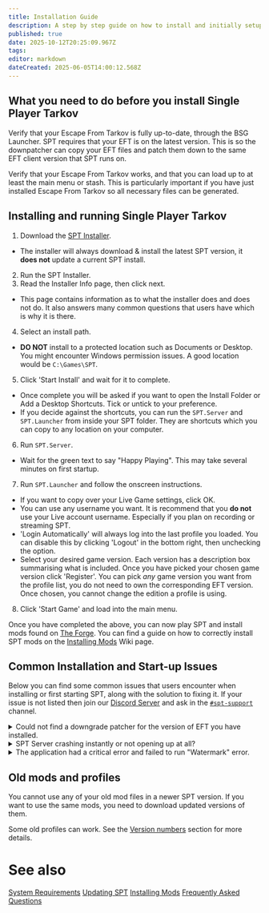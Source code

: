 ```yaml
---
title: Installation Guide
description: A step by step guide on how to install and initially setup Single Player Tarkov.
published: true
date: 2025-10-12T20:25:09.967Z
tags: 
editor: markdown
dateCreated: 2025-06-05T14:00:12.568Z
---
```


## What you need to do before you install Single Player Tarkov
Verify that your Escape From Tarkov is fully up-to-date, through the BSG Launcher.
SPT requires that your EFT is on the latest version. This is so the downpatcher can copy your EFT files and patch them down to the same EFT client version that SPT runs on.

Verify that your Escape From Tarkov works, and that you can load up to at least the main menu or stash.
This is particularly important if you have just installed Escape From Tarkov so all necessary files can be generated.

## Installing and running Single Player Tarkov
1. Download the [SPT Installer](https://forge.sp-tarkov.com/installer).
- The installer will always download & install the latest SPT version, it **does not** update a current SPT install.
2. Run the SPT Installer.
3. Read the Installer Info page, then click next.
- This page contains information as to what the installer does and does not do. It also answers many common questions that users have which is why it is there.
4. Select an install path. 
- **DO NOT** install to a protected location such as Documents or Desktop. You might encounter Windows permission issues. A good location would be `C:\Games\SPT`.
5. Click 'Start Install' and wait for it to complete.
- Once complete you will be asked if you want to open the Install Folder or Add a Desktop Shortcuts. Tick or untick to your preference.
- If you decide against the shortcuts, you can run the `SPT.Server` and `SPT.Launcher` from inside your SPT folder. They are shortcuts which you can copy to any location on your computer.
6. Run `SPT.Server`.
- Wait for the green text to say "Happy Playing". This may take several minutes on first startup.
7. Run `SPT.Launcher` and follow the onscreen instructions.
- If you want to copy over your Live Game settings, click OK. 
- You can use any username you want. It is recommend that you **do not** use your Live account username. Especially if you plan on recording or streaming SPT.
- 'Login Automatically' will always log into the last profile you loaded. You can disable this by clicking 'Logout' in the bottom right, then unchecking the option.
- Select your desired game version. Each version has a description box summarising what is included. Once you have picked your chosen game version click 'Register'. You can pick *any* game version you want from the profile list, you do not need to own the corresponding EFT version. Once chosen, you cannot change the edition a profile is using.
8. Click 'Start Game' and load into the main menu.

Once you have completed the above, you can now play SPT and install mods found on [The Forge](https://forge.sp-tarkov.com/). You can find a guide on how to correctly install SPT mods on the [Installing Mods](https://wiki.sp-tarkov.com/Installing_Mods) Wiki page.

## Common Installation and Start-up Issues
Below you can find some common issues that users encounter when installing or first starting SPT, along with the solution to fixing it. If your issue is not listed then join our [Discord Server](http://discord.sp-tarkov.com/) and ask in the [`#spt-support`](https://discord.com/channels/875684761291599922/1172730102119944222) channel.

<details>
<summary>Could not find a downgrade patcher for the version of EFT you have installed.</summary>

<img src="/installernewpatch.png" style="border: 2px solid grey;" alt="Patcher Error">

  There is a new EFT update and either the SPT Development Team needs to update the downpatcher or you have not updated your EFT via the BSG Launcher.

</details>

<details>
<summary>SPT Server crashing instantly or not opening up at all?</summary>
  
  Install both of the below .NET programs. If it states that they are already installed, then use the repair option. Restart your system after.
  [Runtime 9.0.9](<https://dotnet.microsoft.com/en-us/download/dotnet/thank-you/runtime-9.0.9-windows-x64-installer>)
	[ASP.NET 9.0.9](<https://dotnet.microsoft.com/en-us/download/dotnet/thank-you/runtime-aspnetcore-9.0.9-windows-x64-installer>)

</details>

<details>
<summary>The application had a critical error and failed to run "Watermark" error.</summary>

<img src="/failedshortcuts.png" style="border: 2px solid grey;" alt="Watermark Error">

This happens because you have moved the `SPT.Server` and/or the `SPT.Launcher`, out of your `[game folder]\SPT` folder. 
You will need to move these back into your SPT install folder and create desktop shortcuts of these. You can do this by right-clicking the executables and then Send To > Desktop (Shortcut). The shortcuts to the two are made by the installer inside your game folder.
</details>

## Old mods and profiles
You cannot use any of your old mod files in a newer SPT version. If you want to use the same mods, you need to download updated versions of them.

Some old profiles can work. See the [Version numbers](https://wiki.sp-tarkov.com/Updating_SPT#version-numbers) section for more details.

# See also
[System Requirements](/system-requirements)
[Updating SPT](/Updating_SPT)
[Installing Mods](/Installing_Mods)
[Frequently Asked Questions](/FAQs_40)